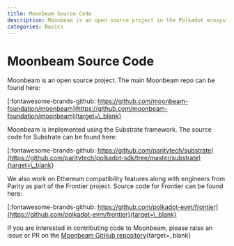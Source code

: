 ```yaml
---
title: Moonbeam Source Code
description: Moonbeam is an open source project in the Polkadot ecosystem, with publicly available and auditable source code.
categories: Basics
---
```


# Moonbeam Source Code

Moonbeam is an open source project.  The main Moonbeam repo can be found here:

[:fontawesome-brands-github: https://github.com/moonbeam-foundation/moonbeam](https://github.com/moonbeam-foundation/moonbeam){target=\_blank}

Moonbeam is implemented using the Substrate framework. The source code for Substrate can be found here:

[:fontawesome-brands-github: https://github.com/paritytech/substrate](https://github.com/paritytech/polkadot-sdk/tree/master/substrate){target=\_blank}

We also work on Ethereum compatibility features along with engineers from Parity as part of the Frontier project. Source code for Frontier can be found here:

[:fontawesome-brands-github: https://github.com/polkadot-evm/frontier](https://github.com/polkadot-evm/frontier){target=\_blank}

If you are interested in contributing code to Moonbeam, please raise an issue or PR on the [Moonbeam GitHub repository](https://github.com/moonbeam-foundation/moonbeam){target=\_blank}
